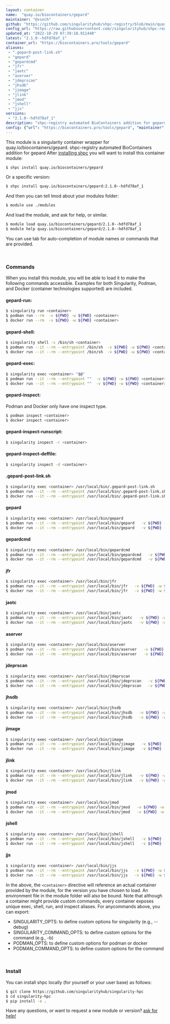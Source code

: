 ```yaml
---
layout: container
name:  "quay.io/biocontainers/gepard"
maintainer: "@vsoch"
github: "https://github.com/singularityhub/shpc-registry/blob/main/quay.io/biocontainers/gepard/container.yaml"
config_url: "https://raw.githubusercontent.com//singularityhub/shpc-registry/main/quay.io/biocontainers/gepard/container.yaml"
updated_at: "2022-10-29 07:39:18.911440"
latest: "2.1.0--hdfd78af_1"
container_url: "https://biocontainers.pro/tools/gepard"
aliases:
 - ".gepard-post-link.sh"
 - "gepard"
 - "gepardcmd"
 - "jfr"
 - "jaotc"
 - "aserver"
 - "jdeprscan"
 - "jhsdb"
 - "jimage"
 - "jlink"
 - "jmod"
 - "jshell"
 - "jjs"
versions:
 - "2.1.0--hdfd78af_1"
description: "shpc-registry automated BioContainers addition for gepard"
config: {"url": "https://biocontainers.pro/tools/gepard", "maintainer": "@vsoch", "description": "shpc-registry automated BioContainers addition for gepard", "latest": {"2.1.0--hdfd78af_1": "sha256:7f376b28ef1eacae072d608251203cf9fd8f14d302405921b8164581f1766aa8"}, "tags": {"2.1.0--hdfd78af_1": "sha256:7f376b28ef1eacae072d608251203cf9fd8f14d302405921b8164581f1766aa8"}, "docker": "quay.io/biocontainers/gepard", "aliases": {".gepard-post-link.sh": "/usr/local/bin/.gepard-post-link.sh", "gepard": "/usr/local/bin/gepard", "gepardcmd": "/usr/local/bin/gepardcmd", "jfr": "/usr/local/bin/jfr", "jaotc": "/usr/local/bin/jaotc", "aserver": "/usr/local/bin/aserver", "jdeprscan": "/usr/local/bin/jdeprscan", "jhsdb": "/usr/local/bin/jhsdb", "jimage": "/usr/local/bin/jimage", "jlink": "/usr/local/bin/jlink", "jmod": "/usr/local/bin/jmod", "jshell": "/usr/local/bin/jshell", "jjs": "/usr/local/bin/jjs"}}
---
```


This module is a singularity container wrapper for quay.io/biocontainers/gepard.
shpc-registry automated BioContainers addition for gepard
After [installing shpc](#install) you will want to install this container module:


```bash
$ shpc install quay.io/biocontainers/gepard
```

Or a specific version:

```bash
$ shpc install quay.io/biocontainers/gepard:2.1.0--hdfd78af_1
```

And then you can tell lmod about your modules folder:

```bash
$ module use ./modules
```

And load the module, and ask for help, or similar.

```bash
$ module load quay.io/biocontainers/gepard/2.1.0--hdfd78af_1
$ module help quay.io/biocontainers/gepard/2.1.0--hdfd78af_1
```

You can use tab for auto-completion of module names or commands that are provided.

<br>

### Commands

When you install this module, you will be able to load it to make the following commands accessible.
Examples for both Singularity, Podman, and Docker (container technologies supported) are included.

#### gepard-run:

```bash
$ singularity run <container>
$ podman run --rm  -v ${PWD} -w ${PWD} <container>
$ docker run --rm  -v ${PWD} -w ${PWD} <container>
```

#### gepard-shell:

```bash
$ singularity shell -s /bin/sh <container>
$ podman run --it --rm --entrypoint /bin/sh  -v ${PWD} -w ${PWD} <container>
$ docker run --it --rm --entrypoint /bin/sh  -v ${PWD} -w ${PWD} <container>
```

#### gepard-exec:

```bash
$ singularity exec <container> "$@"
$ podman run --it --rm --entrypoint ""  -v ${PWD} -w ${PWD} <container> "$@"
$ docker run --it --rm --entrypoint ""  -v ${PWD} -w ${PWD} <container> "$@"
```

#### gepard-inspect:

Podman and Docker only have one inspect type.

```bash
$ podman inspect <container>
$ docker inspect <container>
```

#### gepard-inspect-runscript:

```bash
$ singularity inspect -r <container>
```

#### gepard-inspect-deffile:

```bash
$ singularity inspect -d <container>
```


#### .gepard-post-link.sh

```bash
$ singularity exec <container> /usr/local/bin/.gepard-post-link.sh
$ podman run --it --rm --entrypoint /usr/local/bin/.gepard-post-link.sh   -v ${PWD} -w ${PWD} <container> -c " $@"
$ docker run --it --rm --entrypoint /usr/local/bin/.gepard-post-link.sh   -v ${PWD} -w ${PWD} <container> -c " $@"
```


#### gepard

```bash
$ singularity exec <container> /usr/local/bin/gepard
$ podman run --it --rm --entrypoint /usr/local/bin/gepard   -v ${PWD} -w ${PWD} <container> -c " $@"
$ docker run --it --rm --entrypoint /usr/local/bin/gepard   -v ${PWD} -w ${PWD} <container> -c " $@"
```


#### gepardcmd

```bash
$ singularity exec <container> /usr/local/bin/gepardcmd
$ podman run --it --rm --entrypoint /usr/local/bin/gepardcmd   -v ${PWD} -w ${PWD} <container> -c " $@"
$ docker run --it --rm --entrypoint /usr/local/bin/gepardcmd   -v ${PWD} -w ${PWD} <container> -c " $@"
```


#### jfr

```bash
$ singularity exec <container> /usr/local/bin/jfr
$ podman run --it --rm --entrypoint /usr/local/bin/jfr   -v ${PWD} -w ${PWD} <container> -c " $@"
$ docker run --it --rm --entrypoint /usr/local/bin/jfr   -v ${PWD} -w ${PWD} <container> -c " $@"
```


#### jaotc

```bash
$ singularity exec <container> /usr/local/bin/jaotc
$ podman run --it --rm --entrypoint /usr/local/bin/jaotc   -v ${PWD} -w ${PWD} <container> -c " $@"
$ docker run --it --rm --entrypoint /usr/local/bin/jaotc   -v ${PWD} -w ${PWD} <container> -c " $@"
```


#### aserver

```bash
$ singularity exec <container> /usr/local/bin/aserver
$ podman run --it --rm --entrypoint /usr/local/bin/aserver   -v ${PWD} -w ${PWD} <container> -c " $@"
$ docker run --it --rm --entrypoint /usr/local/bin/aserver   -v ${PWD} -w ${PWD} <container> -c " $@"
```


#### jdeprscan

```bash
$ singularity exec <container> /usr/local/bin/jdeprscan
$ podman run --it --rm --entrypoint /usr/local/bin/jdeprscan   -v ${PWD} -w ${PWD} <container> -c " $@"
$ docker run --it --rm --entrypoint /usr/local/bin/jdeprscan   -v ${PWD} -w ${PWD} <container> -c " $@"
```


#### jhsdb

```bash
$ singularity exec <container> /usr/local/bin/jhsdb
$ podman run --it --rm --entrypoint /usr/local/bin/jhsdb   -v ${PWD} -w ${PWD} <container> -c " $@"
$ docker run --it --rm --entrypoint /usr/local/bin/jhsdb   -v ${PWD} -w ${PWD} <container> -c " $@"
```


#### jimage

```bash
$ singularity exec <container> /usr/local/bin/jimage
$ podman run --it --rm --entrypoint /usr/local/bin/jimage   -v ${PWD} -w ${PWD} <container> -c " $@"
$ docker run --it --rm --entrypoint /usr/local/bin/jimage   -v ${PWD} -w ${PWD} <container> -c " $@"
```


#### jlink

```bash
$ singularity exec <container> /usr/local/bin/jlink
$ podman run --it --rm --entrypoint /usr/local/bin/jlink   -v ${PWD} -w ${PWD} <container> -c " $@"
$ docker run --it --rm --entrypoint /usr/local/bin/jlink   -v ${PWD} -w ${PWD} <container> -c " $@"
```


#### jmod

```bash
$ singularity exec <container> /usr/local/bin/jmod
$ podman run --it --rm --entrypoint /usr/local/bin/jmod   -v ${PWD} -w ${PWD} <container> -c " $@"
$ docker run --it --rm --entrypoint /usr/local/bin/jmod   -v ${PWD} -w ${PWD} <container> -c " $@"
```


#### jshell

```bash
$ singularity exec <container> /usr/local/bin/jshell
$ podman run --it --rm --entrypoint /usr/local/bin/jshell   -v ${PWD} -w ${PWD} <container> -c " $@"
$ docker run --it --rm --entrypoint /usr/local/bin/jshell   -v ${PWD} -w ${PWD} <container> -c " $@"
```


#### jjs

```bash
$ singularity exec <container> /usr/local/bin/jjs
$ podman run --it --rm --entrypoint /usr/local/bin/jjs   -v ${PWD} -w ${PWD} <container> -c " $@"
$ docker run --it --rm --entrypoint /usr/local/bin/jjs   -v ${PWD} -w ${PWD} <container> -c " $@"
```



In the above, the `<container>` directive will reference an actual container provided
by the module, for the version you have chosen to load. An environment file in the
module folder will also be bound. Note that although a container
might provide custom commands, every container exposes unique exec, shell, run, and
inspect aliases. For anycommands above, you can export:

 - SINGULARITY_OPTS: to define custom options for singularity (e.g., --debug)
 - SINGULARITY_COMMAND_OPTS: to define custom options for the command (e.g., -b)
 - PODMAN_OPTS: to define custom options for podman or docker
 - PODMAN_COMMAND_OPTS: to define custom options for the command

<br>

### Install

You can install shpc locally (for yourself or your user base) as follows:

```bash
$ git clone https://github.com/singularityhub/singularity-hpc
$ cd singularity-hpc
$ pip install -e .
```

Have any questions, or want to request a new module or version? [ask for help!](https://github.com/singularityhub/singularity-hpc/issues)